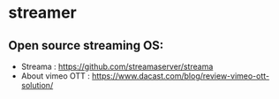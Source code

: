# streamer

## Open source streaming OS:
* Streama : https://github.com/streamaserver/streama
* About vimeo OTT : https://www.dacast.com/blog/review-vimeo-ott-solution/

